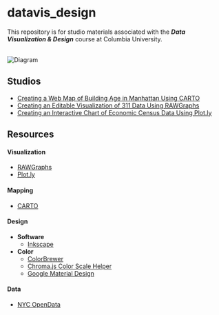 # datavis_design
This repository is for studio materials associated with the ***Data Visualization &amp; Design*** course at Columbia University.<br/><br/>

![Diagram](https://github.com/emilyfuhrman/datavis_design/blob/master/Images/node_link.png)

## Studios
* [Creating a Web Map of Building Age in Manhattan Using CARTO](https://github.com/emilyfuhrman/datavis_design/blob/master/2017_Summer/Studios/01_Creating_a_Web_Map_of_Building_Age_in_Manhattan_Using_CARTO.md)
* [Creating an Editable Visualization of 311 Data Using RAWGraphs](https://github.com/emilyfuhrman/datavis_design/blob/master/2017_Summer/Studios/02_Creating_an_Editable_Visualization_of_311_Data_Using_RAWGraphs.md)
* [Creating an Interactive Chart of Economic Census Data Using Plot.ly](https://github.com/emilyfuhrman/datavis_design/blob/master/2017_Summer/Studios/03_Creating_an_Interactive_Chart_of_Economic_Census_Data_Using_Plotly.md)

## Resources

#### Visualization
* [RAWGraphs](http://app.rawgraphs.io/)
* [Plot.ly](https://plot.ly/)

#### Mapping
* [CARTO](carto.com)

#### Design
* **Software**
  * [Inkscape](https://inkscape.org/en/)
* **Color**
  * [ColorBrewer](http://colorbrewer2.org/)
  * [Chroma.js Color Scale Helper](https://gka.github.io/palettes/)
  * [Google Material Design](https://material.io/guidelines/style/color.html#color-color-palette)

#### Data
* [NYC OpenData](https://opendata.cityofnewyork.us/)
